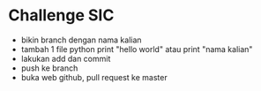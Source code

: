# Challenge SIC
- bikin branch dengan nama kalian 
- tambah 1 file python print "hello world" atau print "nama kalian"
- lakukan add dan commit
- push ke branch 
- buka web github, pull request ke master

